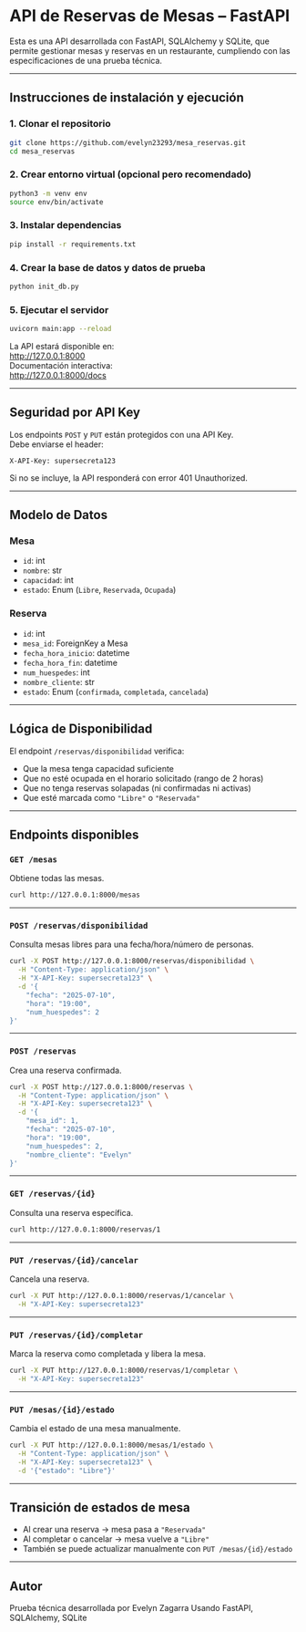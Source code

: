
#  API de Reservas de Mesas – FastAPI

Esta es una API desarrollada con FastAPI, SQLAlchemy y SQLite, que permite gestionar mesas y reservas en un restaurante, cumpliendo con las especificaciones de una prueba técnica.

---

##  Instrucciones de instalación y ejecución

### 1. Clonar el repositorio
```bash
git clone https://github.com/evelyn23293/mesa_reservas.git
cd mesa_reservas
```

### 2. Crear entorno virtual (opcional pero recomendado)
```bash
python3 -m venv env
source env/bin/activate
```

### 3. Instalar dependencias
```bash
pip install -r requirements.txt
```

### 4. Crear la base de datos y datos de prueba
```bash
python init_db.py
```

### 5. Ejecutar el servidor
```bash
uvicorn main:app --reload
```

La API estará disponible en:  
 http://127.0.0.1:8000  
Documentación interactiva:  
 http://127.0.0.1:8000/docs

---

##  Seguridad por API Key

Los endpoints `POST` y `PUT` están protegidos con una API Key.  
Debe enviarse el header:

```http
X-API-Key: supersecreta123
```

Si no se incluye, la API responderá con error 401 Unauthorized.

---

##  Modelo de Datos

### Mesa
- `id`: int
- `nombre`: str
- `capacidad`: int
- `estado`: Enum (`Libre`, `Reservada`, `Ocupada`)

### Reserva
- `id`: int
- `mesa_id`: ForeignKey a Mesa
- `fecha_hora_inicio`: datetime
- `fecha_hora_fin`: datetime
- `num_huespedes`: int
- `nombre_cliente`: str
- `estado`: Enum (`confirmada`, `completada`, `cancelada`)

---

##  Lógica de Disponibilidad

El endpoint `/reservas/disponibilidad` verifica:

- Que la mesa tenga capacidad suficiente
- Que no esté ocupada en el horario solicitado (rango de 2 horas)
- Que no tenga reservas solapadas (ni confirmadas ni activas)
- Que esté marcada como `"Libre"` o `"Reservada"`

---

##  Endpoints disponibles

###  `GET /mesas`
Obtiene todas las mesas.

```bash
curl http://127.0.0.1:8000/mesas
```

---

###  `POST /reservas/disponibilidad`
Consulta mesas libres para una fecha/hora/número de personas.

```bash
curl -X POST http://127.0.0.1:8000/reservas/disponibilidad \
  -H "Content-Type: application/json" \
  -H "X-API-Key: supersecreta123" \
  -d '{
    "fecha": "2025-07-10",
    "hora": "19:00",
    "num_huespedes": 2
}'
```

---

###  `POST /reservas`
Crea una reserva confirmada.

```bash
curl -X POST http://127.0.0.1:8000/reservas \
  -H "Content-Type: application/json" \
  -H "X-API-Key: supersecreta123" \
  -d '{
    "mesa_id": 1,
    "fecha": "2025-07-10",
    "hora": "19:00",
    "num_huespedes": 2,
    "nombre_cliente": "Evelyn"
}'
```

---

###  `GET /reservas/{id}`
Consulta una reserva específica.

```bash
curl http://127.0.0.1:8000/reservas/1
```

---

###  `PUT /reservas/{id}/cancelar`
Cancela una reserva.

```bash
curl -X PUT http://127.0.0.1:8000/reservas/1/cancelar \
  -H "X-API-Key: supersecreta123"
```

---

###  `PUT /reservas/{id}/completar`
Marca la reserva como completada y libera la mesa.

```bash
curl -X PUT http://127.0.0.1:8000/reservas/1/completar \
  -H "X-API-Key: supersecreta123"
```

---

###  `PUT /mesas/{id}/estado`
Cambia el estado de una mesa manualmente.

```bash
curl -X PUT http://127.0.0.1:8000/mesas/1/estado \
  -H "Content-Type: application/json" \
  -H "X-API-Key: supersecreta123" \
  -d '{"estado": "Libre"}'
```

---

##  Transición de estados de mesa

- Al crear una reserva → mesa pasa a `"Reservada"`
- Al completar o cancelar → mesa vuelve a `"Libre"`
- También se puede actualizar manualmente con `PUT /mesas/{id}/estado`

---


##  Autor
Prueba técnica desarrollada por Evelyn Zagarra
Usando FastAPI, SQLAlchemy, SQLite 
